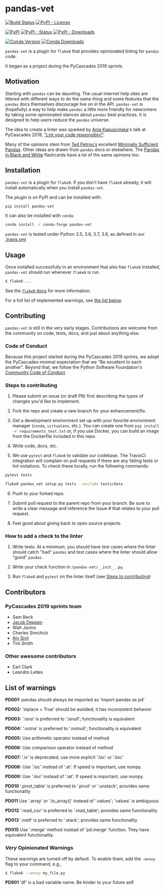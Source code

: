 # pandas-vet

[![Build Status](https://travis-ci.org/deppen8/pandas-vet.svg?branch=master)](https://travis-ci.org/deppen8/pandas-vet)
[![PyPI - License](https://img.shields.io/pypi/l/pandas-vet.svg)](https://github.com/deppen8/pandas-vet/blob/master/LICENSE)

[![PyPI](https://img.shields.io/pypi/v/pandas-vet.svg)](https://pypi.org/project/pandas-vet/)
[![PyPI - Status](https://img.shields.io/pypi/status/pandas-vet.svg)](https://pypi.org/project/pandas-vet/)
[![PyPI - Downloads](https://img.shields.io/pypi/dm/pandas-vet.svg)](https://pypi.org/project/pandas-vet/)

[![Conda Version](https://img.shields.io/conda/vn/conda-forge/pandas-vet.svg)](https://anaconda.org/conda-forge/pandas-vet)
[![Conda Downloads](https://img.shields.io/conda/dn/conda-forge/pandas-vet.svg)](https://anaconda.org/conda-forge/pandas-vet)

`pandas-vet` is a plugin for `flake8` that provides opinionated linting for `pandas` code.

It began as a project during the PyCascades 2019 sprints.

## Motivation

Starting with `pandas` can be daunting. The usual internet help sites are littered with different ways to do the same thing and some features that the `pandas` docs themselves discourage live on in the API. `pandas-vet` is (hopefully) a way to help make `pandas` a little more friendly for newcomers by taking some opinionated stances about `pandas` best practices. It is designed to help users reduce the `pandas` universe.

The idea to create a linter was sparked by [Ania Kapuścińska](https://twitter.com/lambdanis)'s talk at PyCascades 2019, ["Lint your code responsibly!"](https://youtu.be/hAnCiTpxXPg?t=21814).

Many of the opinions stem from [Ted Petrou's](https://twitter.com/TedPetrou) excellent [Minimally Sufficient Pandas](https://medium.com/dunder-data/minimally-sufficient-pandas-a8e67f2a2428). Other ideas are drawn from `pandas` docs or elsewhere. The [Pandas in Black and White](https://deppen8.github.io/pandas-bw/) flashcards have a lot of the same opinions too.

## Installation

`pandas-vet` is a plugin for `flake8`. If you don't have `flake8` already, it will install automatically when you install `pandas-vet`.

The plugin is on PyPI and can be installed with:

```bash
pip install pandas-vet
```

It can also be installed with `conda`:

```bash
conda install -c conda-forge pandas-vet
```

`pandas-vet` is tested under Python 3.5, 3.6, 3.7, 3.8, as defined in our [.travis.yml](https://github.com/deppen8/pandas-vet/blob/master/.travis.yml#L8-L12)

## Usage

Once installed successfully in an environment that also has `flake8` installed, `pandas-vet` should run whenever `flake8` is run.

```bash
$ flake8 ...
```

See the [`flake8` docs](http://flake8.pycqa.org/en/latest/user/invocation.html) for more information.

For a full list of implemented warnings, see [the list below](#list-of-warnings).

## Contributing

`pandas-vet` is still in the very early stages. Contributions are welcome from the community on code, tests, docs, and just about anything else.

### Code of Conduct

Because this project started during the PyCascades 2019 sprints, we adopt the PyCascades minimal expectation that we "Be excellent to each another". Beyond that, we follow the Python Software Foundation's [Community Code of Conduct](https://www.python.org/psf/codeofconduct/).

### Steps to contributing

1. Please submit an issue (or draft PR) first describing the types of changes you'd like to implement.

2. Fork the repo and create a new branch for your enhancement/fix.

3. Get a development environment set up with your favorite environment manager (`conda`, `virtualenv`, etc.). You can create one from `pip install -r requirements_test.txt` or, if you use Docker, you can build an image from the Dockerfile included in this repo.

4. Write code, docs, etc.

5. We use `pytest` and `flake8` to validate our codebase. The TravisCI integration will complain on pull requests if there are any failing tests or lint violations. To check these locally, run the following commands:

```bash
pytest tests
```

```bash
flake8 pandas_vet setup.py tests --exclude tests/data
```

6. Push to your forked repo.

7. Submit pull request to the parent repo from your branch. Be sure to write a clear message and reference the Issue # that relates to your pull request.

8. Feel good about giving back to open source projects.

### How to add a check to the linter

1. Write tests. At a *minimum*, you should have test cases where the linter should catch "bad" `pandas` and test cases where the linter should allow "good" `pandas`.

2. Write your check function in `/pandas-vet/__init__.py`.

3. Run `flake8` and `pytest` on the linter itself (see [Steps to contributing](#steps-to-contributing))


## Contributors

### PyCascades 2019 sprints team

- Sam Beck
- [Jacob Deppen](https://twitter.com/jacob_deppen)
- Walt Javins
- Charles Simchick
- [Aly Sivji](https://twitter.com/CaiusSivjus)
- Tim Smith

### Other awesome contributors

- Earl Clark
- Leandro Leites

## List of warnings

**PD001:** pandas should always be imported as 'import pandas as pd'

**PD002:** 'inplace = True' should be avoided; it has inconsistent behavior

**PD003:** '.isna' is preferred to '.isnull'; functionality is equivalent

**PD004:** '.notna' is preferred to '.notnull'; functionality is equivalent

**PD005:** Use arithmetic operator instead of method

**PD006:** Use comparison operator instead of method

**PD007:** '.ix' is deprecated; use more explicit '.loc' or '.iloc'

**PD008:** Use '.loc' instead of '.at'.  If speed is important, use numpy.

**PD009:** Use '.iloc' instead of '.iat'.  If speed is important, use numpy.

**PD010** '.pivot_table' is preferred to '.pivot' or '.unstack'; provides same functionality

**PD011** Use '.array' or '.to_array()' instead of '.values'; 'values' is ambiguous

**PDO12** '.read_csv' is preferred to '.read_table'; provides same functionality

**PD013** '.melt' is preferred to '.stack'; provides same functionality

**PD015** Use '.merge' method instead of 'pd.merge' function. They have equivalent functionality.

### *Very* Opinionated Warnings

These warnings are turned off by default. To enable them, add the `-annoy` flag to your command, e.g.,

```bash
$ flake8 --annoy my_file.py
```

**PD901** 'df' is a bad variable name. Be kinder to your future self.
